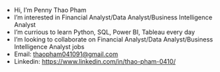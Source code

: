- Hi, I’m Penny Thao Pham
- I’m interested in Financial Analyst/Data Analyst/Business Intelligence Analyst
- I’m currious to learn Python, SQL, Power BI, Tableau every day
- I’m looking to collaborate on Financial Analyst/Data Analyst/Business Intelligence Analyst jobs
- Email: thaopham041091@gmail.com
- Linkedin: https://www.linkedin.com/in/thao-pham-0410/
<!---
ThaoPham0410/ThaoPham0410 is a ✨ special ✨ repository because its `README.md` (this file) appears on your GitHub profile.
You can click the Preview link to take a look at your changes.
--->
